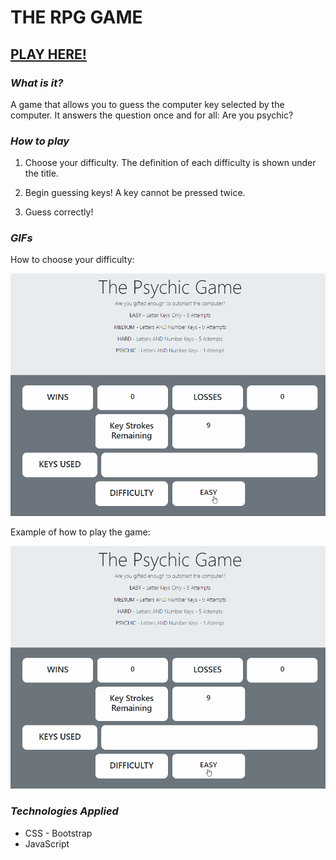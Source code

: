 # THE RPG GAME

## [PLAY HERE!](https://walshcam.github.io/psychic_game/)

### ***What is it?***

A game that allows you to guess the computer key selected by the computer. It answers the question once and for all: Are you psychic?

### ***How to play***

1. Choose your difficulty. The definition of each difficulty is shown under the title.

2. Begin guessing keys! A key cannot be pressed twice.

3. Guess correctly!

### ***GIFs***

How to choose your difficulty:

![Difficulty Selecting GIF](./gifs/changeDifficulty.gif)

Example of how to play the game:

![Gameplay GIF](./gifs/playGame.gif)

### ***Technologies Applied***

* CSS - Bootstrap
* JavaScript